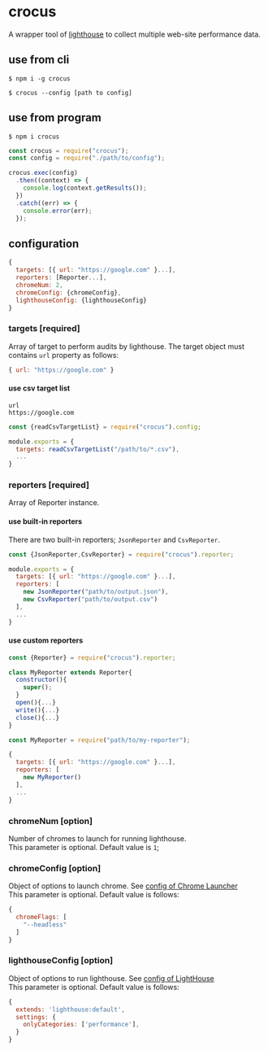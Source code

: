 # crocus
A wrapper tool of [lighthouse](https://github.com/GoogleChrome/lighthouse) to collect multiple web-site performance data.

## use from cli
```terminal
$ npm i -g crocus
```

```terminal
$ crocus --config [path to config]
```

## use from program
```terminal
$ npm i crocus
```

```js
const crocus = require("crocus");
const config = require("./path/to/config");

crocus.exec(config)
  .then((context) => {
    console.log(context.getResults());
  })
  .catch((err) => {
    console.error(err);
  });
```

## configuration

```js
{
  targets: [{ url: "https://google.com" }...],
  reporters: [Reporter...],
  chromeNum: 2,
  chromeConfig: {chromeConfig},
  lighthouseConfig: {lighthouseConfig}
}
```

### targets [required]
Array of target to perform audits by lighthouse. 
The target object must contains `url` property as follows:

```js
{ url: "https://google.com" }
```

#### use csv target list
```csv
url
https://google.com
```

```js
const {readCsvTargetList} = require("crocus").config;

module.exports = {
  targets: readCsvTargetList("/path/to/*.csv"),
  ...
}
```

### reporters [required]
Array of Reporter instance.

#### use built-in reporters
There are two built-in reporters; `JsonReporter` and `CsvReporter`.

```js
const {JsonReporter,CsvReporter} = require("crocus").reporter;

module.exports = {
  targets: [{ url: "https://google.com" }...],
  reporters: [
    new JsonReporter("path/to/output.json"),
    new CsvReporter("path/to/output.csv")
  ],
  ...
}
```

#### use custom reporters

```js
const {Reporter} = require("crocus").reporter;

class MyReporter extends Reporter{
  constructor(){
    super();
  }
  open(){...}
  write(){...}
  close(){...}
}
```

```js
const MyReporter = require("path/to/my-reporter");

{
  targets: [{ url: "https://google.com" }...],
  reporters: [
    new MyReporter()
  ],
  ...
}
```


### chromeNum [option]
Number of chromes to launch for running lighthouse.  
This parameter is optional. Default value is `1`;

### chromeConfig [option]
Object of options to launch chrome. See [config of Chrome Launcher](https://github.com/GoogleChrome/chrome-launcher/blob/master/docs/chrome-flags-for-tools.md)  
This parameter is optional. Default value is follows:

```js
{
  chromeFlags: [
    "--headless"
  ]
}
```

### lighthouseConfig [option]
Object of options to run lighthouse. See [config of LightHouse](https://github.com/GoogleChrome/lighthouse/blob/master/docs/configuration.md)  
This parameter is optional. Default value is follows:

```js
{
  extends: 'lighthouse:default',
  settings: {
    onlyCategories: ['performance'],
  }
}
```